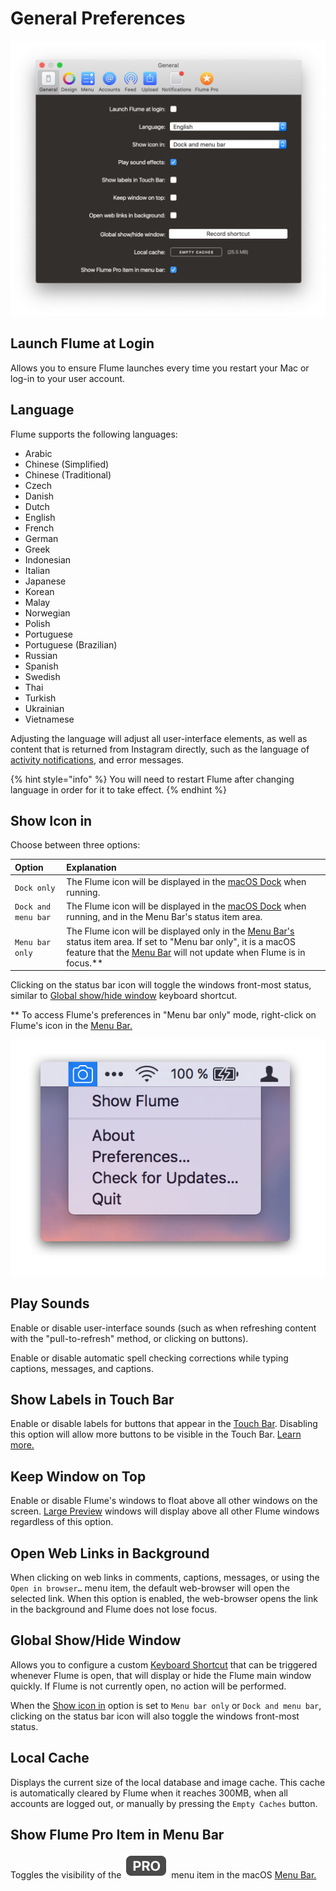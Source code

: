 # General Preferences

![](../.gitbook/assets/general.png)

## Launch Flume at Login

Allows you to ensure Flume launches every time you restart your Mac or log-in to your user account.

## Language

Flume supports the following languages: 

* Arabic
* Chinese \(Simplified\)
* Chinese \(Traditional\)
*  Czech
* Danish
* Dutch
* English
* French
* German
* Greek
* Indonesian
* Italian
* Japanese
* Korean
* Malay
* Norwegian
* Polish
* Portuguese
* Portuguese \(Brazilian\)
* Russian
* Spanish
* Swedish
* Thai
* Turkish
* Ukrainian
* Vietnamese

Adjusting the language will adjust all user-interface elements, as well as content that is returned from Instagram directly, such as the language of [activity notifications](../views/activity.md), and error messages.

{% hint style="info" %}
You will need to restart Flume after changing language in order for it to take effect.
{% endhint %}

## Show Icon in

Choose between three options:

| Option | Explanation |
| :--- | :--- |
| `Dock only` | The Flume icon will be displayed in the [macOS Dock](../misc/glossary.md#dock) when running. |
| `Dock and menu bar` | The Flume icon will be displayed in the [macOS Dock](../misc/glossary.md#dock) when running, and in the Menu Bar's status item area. |
| `Menu bar only` | The Flume icon will be displayed only in the [Menu Bar's](../misc/glossary.md#menu-bar) status item area.  If set to "Menu bar only", it is a macOS feature that the [Menu Bar](../misc/glossary.md#menu-bar) will not update when Flume is in focus.\*\* |

Clicking on the status bar icon will toggle the windows front-most status, similar to [Global show/hide window](general.md#global-showhide-window) keyboard shortcut.

\*\* To access Flume's preferences in "Menu bar only" mode, right-click on Flume's icon in the [Menu Bar.](../misc/glossary.md#menu-bar)

![](../.gitbook/assets/menubar.png)

## Play Sounds

Enable or disable user-interface sounds \(such as when refreshing content with the "pull-to-refresh" method, or clicking on buttons\).

Enable or disable automatic spell checking corrections while typing captions, messages, and captions.

## Show Labels in Touch Bar

Enable or disable labels for buttons that appear in the [Touch Bar](https://support.apple.com/en-us/HT207055). Disabling this option will allow more buttons to be visible in the Touch Bar. [Learn more.](../misc/touchbar.md)

## Keep Window on Top

Enable or disable Flume's windows to float above all other windows on the screen. [Large Preview](../views/largepreview.md) windows will display above all other Flume windows regardless of this option.

## Open Web Links in Background

When clicking on web links in comments, captions, messages, or using the `Open in browser…` menu item, the default web-browser will open the selected link. When this option is enabled, the web-browser opens the link in the background and Flume does not lose focus.

## Global Show/Hide Window

Allows you to configure a custom [Keyboard Shortcut](../misc/keyboard-shortcuts.md) that can be triggered whenever Flume is open, that will display or hide the Flume main window quickly. If Flume is not currently open, no action will be performed.

When the [Show icon in](general.md#show-icon-in) option is set to `Menu bar only` or `Dock and menu bar`, clicking on the status bar icon will also toggle the windows front-most status.

## Local Cache

Displays the current size of the local database and image cache. This cache is automatically cleared by Flume when it reaches 300MB, when all accounts are logged out, or manually by pressing the `Empty Caches` button.

## Show Flume Pro Item in Menu Bar

Toggles the visibility of the ![](../.gitbook/assets/pro.png) menu item in the macOS [Menu Bar.](../misc/glossary.md#menu-bar)

